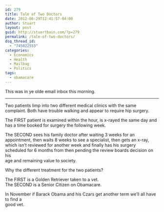```yaml
---
id: 279
title: Tale of Two Doctors
date: 2012-06-29T12:41:57-04:00
author: Stuart
layout: post
guid: http://stuartbain.com/?p=279
permalink: /tale-of-two-doctors/
dsq_thread_id:
  - "745022553"
categories:
  - Economics
  - Health
  - Mailbag
  - Politics
tags:
  - obamacare
---
```

This was in ye olde email inbox this morning.

* * *

Two patients limp into two different medical clinics with the same  
complaint. Both have trouble walking and appear to require hip surgery.

The FIRST patient is examined within the hour, is x-rayed the same day and  
has a time booked for surgery the following week.

The SECOND sees his family doctor after waiting 3 weeks for an  
appointment, then waits 8 weeks to see a specialist, then gets an x-ray,  
which isn&#8217;t reviewed for another week and finally has his surgery  
scheduled for 6 months from then pending the review boards decision on his  
age and remaining value to society.

Why the different treatment for the two patients?

The FIRST is a Golden Retriever taken to a vet.  
The SECOND is a Senior Citizen on Obamacare.

In November if Barack Obama and his Czars get another term we&#8217;ll all have to find a  
good vet.